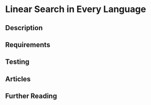 # Linear Search in Every Language

## Description

## Requirements

## Testing

## Articles

## Further Reading